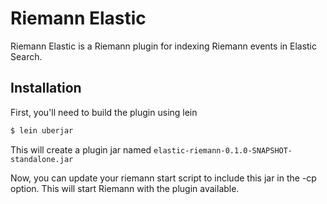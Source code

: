 # Riemann Elastic

Riemann Elastic is a Riemann plugin for indexing Riemann events in Elastic Search.

## Installation

First, you'll need to build the plugin using lein

```clj
$ lein uberjar
```

This will create a plugin jar named `elastic-riemann-0.1.0-SNAPSHOT-standalone.jar`

Now, you can update your riemann start script to include this jar in the -cp option. This will start Riemann with the plugin available.


